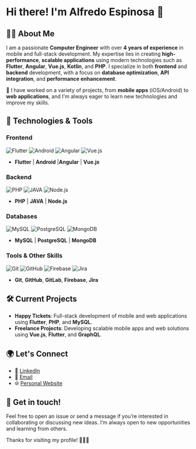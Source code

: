 # Hi there! I'm Alfredo Espinosa 👋

## 👨‍💻 About Me
I am a passionate **Computer Engineer** with over **4 years of experience** in mobile and full-stack development. My expertise lies in creating **high-performance**, **scalable applications** using modern technologies such as **Flutter**, **Angular**, **Vue.js**, **Kotlin**, and **PHP**. I specialize in both **frontend** and **backend** development, with a focus on **database optimization**, **API integration**, and **performance enhancement**.

🔧 I have worked on a variety of projects, from **mobile apps** (iOS/Android) to **web applications**, and I'm always eager to learn new technologies and improve my skills.

## 🚀 Technologies & Tools

### Frontend
![Flutter](https://img.shields.io/badge/Flutter-%2318A0FB.svg?style=for-the-badge&logo=flutter&logoColor=white) 
![Android](https://img.shields.io/badge/Android-%2318A0FB.svg?style=for-the-badge&logo=android&logoColor=white) 
![Angular](https://img.shields.io/badge/Angular-%23DD1B16.svg?style=for-the-badge&logo=angular&logoColor=white) 
![Vue.js](https://img.shields.io/badge/Vue.js-%234FC08D.svg?style=for-the-badge&logo=vue.js&logoColor=white)
- **Flutter** |  **Android** |**Angular** | **Vue.js**

### Backend
![PHP](https://img.shields.io/badge/PHP-%23777BB4.svg?style=for-the-badge&logo=php&logoColor=white)
![JAVA](https://img.shields.io/badge/Java-%230095D5.svg?style=for-the-badge&logo=kotlin&logoColor=white) 
![Node.js](https://img.shields.io/badge/Node.js-%23339933.svg?style=for-the-badge&logo=node.js&logoColor=white)
- **PHP** | **JAVA** | **Node.js**

### Databases
![MySQL](https://img.shields.io/badge/MySQL-%2300f.svg?style=for-the-badge&logo=mysql&logoColor=white) 
![PostgreSQL](https://img.shields.io/badge/PostgreSQL-%23316192.svg?style=for-the-badge&logo=postgresql&logoColor=white)
![MongoDB](https://img.shields.io/badge/MongoDB-%2347A248.svg?style=for-the-badge&logo=mongodb&logoColor=white)
- **MySQL** | **PostgreSQL** | **MongoDB**

### Tools & Other Skills
![Git](https://img.shields.io/badge/Git-%23F05032.svg?style=for-the-badge&logo=git&logoColor=white) 
![GitHub](https://img.shields.io/badge/GitHub-%23121011.svg?style=for-the-badge&logo=github&logoColor=white) 
![Firebase](https://img.shields.io/badge/Firebase-%23039BE5.svg?style=for-the-badge&logo=firebase&logoColor=white) 
![Jira](https://img.shields.io/badge/Jira-%230A0E3F.svg?style=for-the-badge&logo=jira&logoColor=white) 
- **Git**, **GitHub**, **GitLab**, **Firebase**, **Jira**

## 🛠️ Current Projects
- **Happy Tickets**: Full-stack development of mobile and web applications using **Flutter**, **PHP**, and **MySQL**.
- **Freelance Projects**: Developing scalable mobile apps and web solutions using **Vue.js**, **Flutter**, and **GraphQL**.

## 🌍 Let's Connect
- 💼 [LinkedIn](https://www.linkedin.com/in/alfredo-rafael-espinosa-palenque-257001192/)
- 📧 [Email](mailto:alfredorespal@gmail.com)
- 🌐 [Personal Website](https://yourwebsite.com)

## 💬 Get in touch!
Feel free to open an issue or send a message if you’re interested in collaborating or discussing new ideas. I’m always open to new opportunities and learning from others.

Thanks for visiting my profile! 👨‍💻🚀
